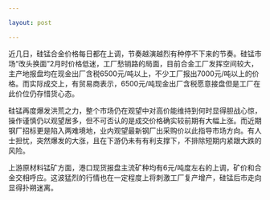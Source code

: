 ```yaml
---

layout: post

---
```




近几日，硅锰合金价格每日都在上调，节奏越演越烈有种停不下来的节奏。硅锰市场“改头换面”2月时价格低迷，工厂愁销路的局面，目前合金工厂发挥空间较大，主产地报盘均在现金出厂含税6500元/吨以上，不少工厂报出7000元/吨以上的价格。而实际成交上，有贸易商表示，6500元/吨现金出厂含税愿意接盘但是工厂在此价位仍存惜货心态。

硅锰再度爆发洪荒之力，整个市场仍在观望中对高价能维持到何时显得胆战心惊，操作谨慎仍以观望居多，但不可否认的是成交价格确实较前期有大幅上涨。而近期钢厂招标更是陷入两难境地，业内观望最新钢厂出采购价以此指导市场方向。有人士担忧，突然爆发的大涨，且在下游仍未有有利支撑下，不排除短期内紧跟大跌的风险。

上游原材料锰矿方面，港口现货报盘主流矿种均有6元/吨度左右的上调，矿价和合金交相呼应。这波猛烈的行情也在一定程度上将刺激工厂复产增产，硅锰后市走向显得扑朔迷离。